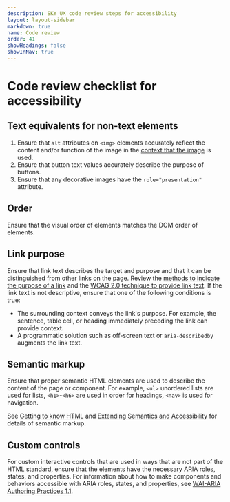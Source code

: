 ```yaml
---
description: SKY UX code review steps for accessibility
layout: layout-sidebar
markdown: true
name: Code review
order: 41
showHeadings: false
showInNav: true
---
```


# Code review checklist for accessibility

## Text equivalents for non-text elements

1. Ensure that <code>alt</code> attributes on <code>&lt;img&gt;</code> elements accurately reflect the content and/or function of the image in the [context that the image](http://webaim.org/techniques/alttext/#context) is used.
2. Ensure that button text values accurately describe the purpose of buttons.
3. Ensure that any decorative images have the <code>role="presentation"</code> attribute.

## Order

Ensure that the visual order of elements matches the DOM order of elements.

## Link purpose

Ensure that link text describes the target and purpose and that it can be distinguished from other links on the page. Review the [methods to indicate the purpose of a link](http://www.ssbbartgroup.com/blog/methods-of-indicating-the-purpose-of-a-link/) and the [WCAG 2.0 technique to provide link text](https://www.w3.org/TR/2016/NOTE-WCAG20-TECHS-20160317/H30.html). If the link text is not descriptive, ensure that one of the following conditions is true:
   - The surrounding context conveys the link's purpose. For example, the sentence, table cell, or heading immediately preceding the link can provide context.
   - A programmatic solution such as off-screen text or <code>aria-describedby</code> augments the link text.

## Semantic markup

Ensure that proper semantic HTML elements are used to describe the content of the page or component. For example, <code>&lt;ul&gt;</code> unordered lists are used for lists, <code>&lt;h1&gt;</code>-<code>&lt;h6&gt;</code> are used in order for headings, <code>&lt;nav&gt;</code> is used for navigation.

See [Getting to know HTML](http://learn.shayhowe.com/html-css/getting-to-know-html/) and [Extending Semantics and Accessibility](http://learn.shayhowe.com/advanced-html-css/semantics-accessibility/) for details of semantic markup.

## Custom controls

For custom interactive controls that are used in ways that are not part of the HTML standard, ensure that the elements have the necessary ARIA roles, states, and properties. For information about how to make components and behaviors accessible with ARIA roles, states, and properties, see [WAI-ARIA Authoring Practices 1.1](https://www.w3.org/TR/wai-aria-practices/).
